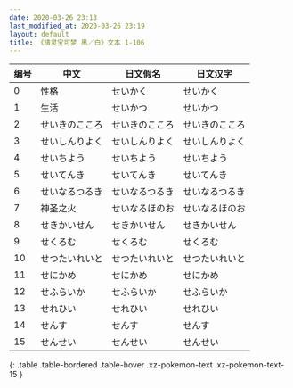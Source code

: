 ```yaml
---
date: 2020-03-26 23:13
last_modified_at: 2020-03-26 23:19
layout: default
title: 《精灵宝可梦 黑／白》文本 1-106
---
```

| 编号 | 中文 | 日文假名 | 日文汉字 |
| ---- | ---- | ---- | --- |
| 0 | 性格 | せいかく | せいかく |
| 1 | 生活 | せいかつ | せいかつ |
| 2 | せいきのこころ | せいきのこころ | せいきのこころ |
| 3 | せいしんりよく | せいしんりよく | せいしんりよく |
| 4 | せいちよう | せいちよう | せいちよう |
| 5 | せいてんき | せいてんき | せいてんき |
| 6 | せいなるつるき | せいなるつるき | せいなるつるき |
| 7 | 神圣之火 | せいなるほのお | せいなるほのお |
| 8 | せきかいせん | せきかいせん | せきかいせん |
| 9 | せくろむ | せくろむ | せくろむ |
| 10 | せつたいれいと | せつたいれいと | せつたいれいと |
| 11 | せにかめ | せにかめ | せにかめ |
| 12 | せふらいか | せふらいか | せふらいか |
| 13 | せれひい | せれひい | せれひい |
| 14 | せんす | せんす | せんす |
| 15 | せんせい | せんせい | せんせい |
{: .table .table-bordered .table-hover .xz-pokemon-text .xz-pokemon-text-15 }